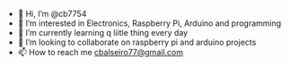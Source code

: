 - 👋 Hi, I’m @cb7754
- 👀 I’m interested in Electronics, Raspberry Pi, Arduino and programming
- 🌱 I’m currently learning q liitle thing every day
- 💞️ I’m looking to collaborate on raspberry pi and arduino projects
- 📫 How to reach me cbalseiro77@gmail.com

<!---
cb7754/cb7754 is a ✨ special ✨ repository because its `README.md` (this file) appears on your GitHub profile.
You can click the Preview link to take a look at your changes.
--->

